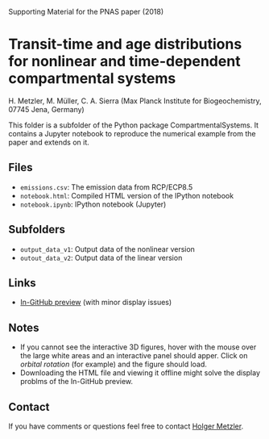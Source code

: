 Supporting Material for the PNAS paper (2018)

# Transit-time and age distributions for nonlinear and time-dependent compartmental systems

H. Metzler, M. Müller, C. A. Sierra (Max Planck Institute for Biogeochemistry, 07745 Jena, Germany)

This folder is a subfolder of the Python package CompartmentalSystems.
It contains a Jupyter notebook to reproduce the numerical example from the paper and extends on it.

## Files

* `emissions.csv`: The emission data from RCP/ECP8.5
* `notebook.html`: Compiled HTML version of the IPython notebook
* `notebook.ipynb`: IPython notebook (Jupyter)

## Subfolders

* `output_data_v1`: Output data of the nonlinear version
* `outout_data_v2`: Output data of the linear version

## Links

- [In-GitHub preview](http://htmlpreview.github.io/?https://github.com/MPIBGC-TEE/CompartmentalSystems/blob/master/notebooks/PNAS/PNAS_notebook.html) (with minor display issues)

## Notes

* If you cannot see the interactive 3D figures, hover with the mouse over the large white areas and an interactive panel should apper. Click on _orbital rotation_ (for example) and the figure should load.
* Downloading the HTML file and viewing it offline might solve the display problms of the In-GitHub preview.

## Contact

If you have comments or questions feel free to contact [Holger Metzler](mailto:hmetzler@bgc-jena.mpg.de).
